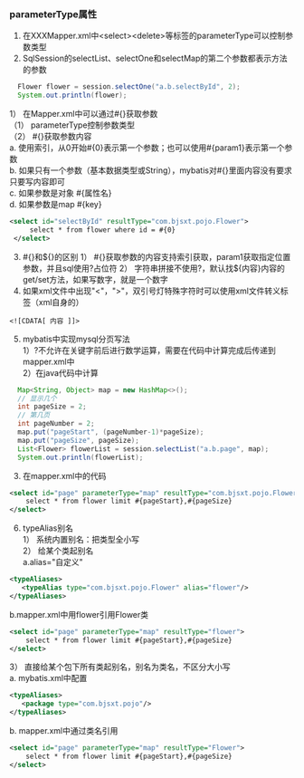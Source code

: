 ### parameterType属性
1. 在XXXMapper.xml中&lt;select&gt;&lt;delete&gt;等标签的parameterType可以控制参数类型  
2. SqlSession的selectList、selectOne和selectMap的第二个参数都表示方法的参数  
```java
  Flower flower = session.selectOne("a.b.selectById", 2);
  System.out.println(flower);
```
1） 在Mapper.xml中可以通过#{}获取参数  
  （1） parameterType控制参数类型  
  （2） #{}获取参数内容  
      a. 使用索引，从0开始#{0}表示第一个参数；也可以使用#{param1}表示第一个参数  
      b. 如果只有一个参数（基本数据类型或String），mybatis对#{}里面内容没有要求只要写内容即可  
      c. 如果参数是对象 #{属性名}  
      d. 如果参数是map #{key}  

   ```xml
   <select id="selectById" resultType="com.bjsxt.pojo.Flower">
        select * from flower where id = #{0}
    </select>
   ```
3. #{}和${}的区别  
1） #{}获取参数的内容支持索引获取，param1获取指定位置参数，并且sql使用?占位符  
2） 字符串拼接不使用?，默认找${内容}内容的get/set方法，如果写数字，就是一个数字
4. 如果xml文件中出现"<"，">"，双引号灯特殊字符时可以使用xml文件转义标签（xml自身的）  
```
<![CDATA[ 内容 ]]>
```
5. mybatis中实现mysql分页写法  
1）?不允许在关键字前后进行数学运算，需要在代码中计算完成后传递到mapper.xml中  
2）在java代码中计算
```java
  Map<String, Object> map = new HashMap<>();
  // 显示几个
  int pageSize = 2;
  // 第几页
  int pageNumber = 2;
  map.put("pageStart", (pageNumber-1)*pageSize);
  map.put("pageSize", pageSize);
  List<Flower> flowerList = session.selectList("a.b.page", map);
  System.out.println(flowerList);
```
3) 在mapper.xml中的代码
  ```xml
  <select id="page" parameterType="map" resultType="com.bjsxt.pojo.Flower">
      select * from flower limit #{pageStart},#{pageSize}
  </select>
  ```
6. typeAlias别名  
1） 系统内置别名：把类型全小写  
2） 给某个类起别名  
  a.alias="自定义"  
  ```xml
  <typeAliases>
     <typeAlias type="com.bjsxt.pojo.Flower" alias="flower"/>
  </typeAliases>
  ```
  b.mapper.xml中用flower引用Flower类  
  ```xml
  <select id="page" parameterType="map" resultType="flower">
      select * from flower limit #{pageStart},#{pageSize}
  </select>
  ```
3） 直接给某个包下所有类起别名，别名为类名，不区分大小写  
  a. mybatis.xml中配置  
  ```xml
  <typeAliases>
     <package type="com.bjsxt.pojo"/>
  </typeAliases>
  ```
  b. mapper.xml中通过类名引用  
  ```xml
  <select id="page" parameterType="map" resultType="Flower">
      select * from flower limit #{pageStart},#{pageSize}
  </select>
  ```
